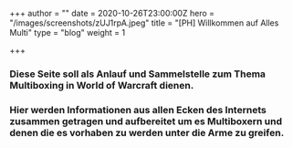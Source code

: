+++
author = ""
date = 2020-10-26T23:00:00Z
hero = "/images/screenshots/zUJ1rpA.jpeg"
title = "[PH] Willkommen auf Alles Multi"
type = "blog"
weight = 1

+++
### Diese Seite soll als Anlauf und Sammelstelle zum Thema Multiboxing in World of Warcraft dienen.

### Hier werden Informationen aus allen Ecken des Internets zusammen getragen und aufbereitet um es Multiboxern und denen die es vorhaben zu werden unter die Arme zu greifen.